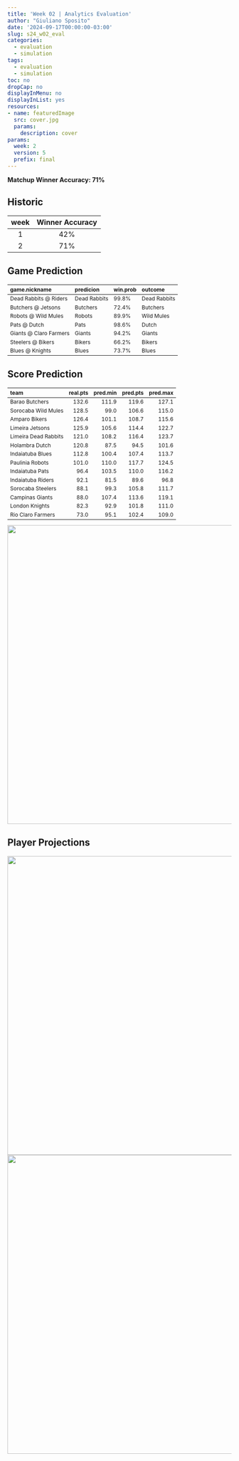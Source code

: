 ```yaml
---
title: 'Week 02 | Analytics Evaluation'
author: "Giuliano Sposito"
date: '2024-09-17T00:00:00-03:00'
slug: s24_w02_eval
categories:
  - evaluation
  - simulation
tags:
  - evaluation
  - simulation
toc: no
dropCap: no
displayInMenu: no
displayInList: yes
resources:
- name: featuredImage
  src: cover.jpg
  params:
    description: cover
params:
  week: 2
  version: 5
  prefix: final
---
```

<script src="{{< blogdown/postref >}}index_files/kePrint/kePrint.js"></script>
<link href="{{< blogdown/postref >}}index_files/lightable/lightable.css" rel="stylesheet" />
<script src="{{< blogdown/postref >}}index_files/kePrint/kePrint.js"></script>
<link href="{{< blogdown/postref >}}index_files/lightable/lightable.css" rel="stylesheet" />

**Matchup Winner Accuracy: 71%**

<!--more-->

## Historic

| week | Winner Accuracy |
|:----:|:---------------:|
| 1    |       42%       |
| 2    |       71%       |






## Game Prediction

<table class="table" style="font-size: 12px; margin-left: auto; margin-right: auto;">
 <thead>
  <tr>
   <th style="text-align:left;"> game.nickname </th>
   <th style="text-align:left;"> predicion </th>
   <th style="text-align:left;"> win.prob </th>
   <th style="text-align:left;"> outcome </th>
  </tr>
 </thead>
<tbody>
  <tr>
   <td style="text-align:left;"> Dead Rabbits @ Riders </td>
   <td style="text-align:left;"> Dead Rabbits </td>
   <td style="text-align:left;"> 99.8% </td>
   <td style="text-align:left;"> Dead Rabbits </td>
  </tr>
  <tr>
   <td style="text-align:left;"> Butchers @ Jetsons </td>
   <td style="text-align:left;"> Butchers </td>
   <td style="text-align:left;"> 72.4% </td>
   <td style="text-align:left;"> Butchers </td>
  </tr>
  <tr>
   <td style="text-align:left;"> Robots @ Wild Mules </td>
   <td style="text-align:left;"> Robots </td>
   <td style="text-align:left;"> 89.9% </td>
   <td style="text-align:left;"> Wild Mules </td>
  </tr>
  <tr>
   <td style="text-align:left;"> Pats @ Dutch </td>
   <td style="text-align:left;"> Pats </td>
   <td style="text-align:left;"> 98.6% </td>
   <td style="text-align:left;"> Dutch </td>
  </tr>
  <tr>
   <td style="text-align:left;"> Giants @ Claro Farmers </td>
   <td style="text-align:left;"> Giants </td>
   <td style="text-align:left;"> 94.2% </td>
   <td style="text-align:left;"> Giants </td>
  </tr>
  <tr>
   <td style="text-align:left;"> Steelers @ Bikers </td>
   <td style="text-align:left;"> Bikers </td>
   <td style="text-align:left;"> 66.2% </td>
   <td style="text-align:left;"> Bikers </td>
  </tr>
  <tr>
   <td style="text-align:left;"> Blues @ Knights </td>
   <td style="text-align:left;"> Blues </td>
   <td style="text-align:left;"> 73.7% </td>
   <td style="text-align:left;"> Blues </td>
  </tr>
</tbody>
</table>


## Score Prediction

<table class="table" style="font-size: 12px; margin-left: auto; margin-right: auto;">
 <thead>
  <tr>
   <th style="text-align:left;"> team </th>
   <th style="text-align:right;"> real.pts </th>
   <th style="text-align:right;"> pred.min </th>
   <th style="text-align:right;"> pred.pts </th>
   <th style="text-align:right;"> pred.max </th>
  </tr>
 </thead>
<tbody>
  <tr>
   <td style="text-align:left;"> Barao Butchers </td>
   <td style="text-align:right;"> 132.6 </td>
   <td style="text-align:right;"> 111.9 </td>
   <td style="text-align:right;"> 119.6 </td>
   <td style="text-align:right;"> 127.1 </td>
  </tr>
  <tr>
   <td style="text-align:left;"> Sorocaba Wild Mules </td>
   <td style="text-align:right;"> 128.5 </td>
   <td style="text-align:right;"> 99.0 </td>
   <td style="text-align:right;"> 106.6 </td>
   <td style="text-align:right;"> 115.0 </td>
  </tr>
  <tr>
   <td style="text-align:left;"> Amparo Bikers </td>
   <td style="text-align:right;"> 126.4 </td>
   <td style="text-align:right;"> 101.1 </td>
   <td style="text-align:right;"> 108.7 </td>
   <td style="text-align:right;"> 115.6 </td>
  </tr>
  <tr>
   <td style="text-align:left;"> Limeira Jetsons </td>
   <td style="text-align:right;"> 125.9 </td>
   <td style="text-align:right;"> 105.6 </td>
   <td style="text-align:right;"> 114.4 </td>
   <td style="text-align:right;"> 122.7 </td>
  </tr>
  <tr>
   <td style="text-align:left;"> Limeira Dead Rabbits </td>
   <td style="text-align:right;"> 121.0 </td>
   <td style="text-align:right;"> 108.2 </td>
   <td style="text-align:right;"> 116.4 </td>
   <td style="text-align:right;"> 123.7 </td>
  </tr>
  <tr>
   <td style="text-align:left;"> Holambra Dutch </td>
   <td style="text-align:right;"> 120.8 </td>
   <td style="text-align:right;"> 87.5 </td>
   <td style="text-align:right;"> 94.5 </td>
   <td style="text-align:right;"> 101.6 </td>
  </tr>
  <tr>
   <td style="text-align:left;"> Indaiatuba Blues </td>
   <td style="text-align:right;"> 112.8 </td>
   <td style="text-align:right;"> 100.4 </td>
   <td style="text-align:right;"> 107.4 </td>
   <td style="text-align:right;"> 113.7 </td>
  </tr>
  <tr>
   <td style="text-align:left;"> Paulinia Robots </td>
   <td style="text-align:right;"> 101.0 </td>
   <td style="text-align:right;"> 110.0 </td>
   <td style="text-align:right;"> 117.7 </td>
   <td style="text-align:right;"> 124.5 </td>
  </tr>
  <tr>
   <td style="text-align:left;"> Indaiatuba Pats </td>
   <td style="text-align:right;"> 96.4 </td>
   <td style="text-align:right;"> 103.5 </td>
   <td style="text-align:right;"> 110.0 </td>
   <td style="text-align:right;"> 116.2 </td>
  </tr>
  <tr>
   <td style="text-align:left;"> Indaiatuba Riders </td>
   <td style="text-align:right;"> 92.1 </td>
   <td style="text-align:right;"> 81.5 </td>
   <td style="text-align:right;"> 89.6 </td>
   <td style="text-align:right;"> 96.8 </td>
  </tr>
  <tr>
   <td style="text-align:left;"> Sorocaba Steelers </td>
   <td style="text-align:right;"> 88.1 </td>
   <td style="text-align:right;"> 99.3 </td>
   <td style="text-align:right;"> 105.8 </td>
   <td style="text-align:right;"> 111.7 </td>
  </tr>
  <tr>
   <td style="text-align:left;"> Campinas Giants </td>
   <td style="text-align:right;"> 88.0 </td>
   <td style="text-align:right;"> 107.4 </td>
   <td style="text-align:right;"> 113.6 </td>
   <td style="text-align:right;"> 119.1 </td>
  </tr>
  <tr>
   <td style="text-align:left;"> London Knights </td>
   <td style="text-align:right;"> 82.3 </td>
   <td style="text-align:right;"> 92.9 </td>
   <td style="text-align:right;"> 101.8 </td>
   <td style="text-align:right;"> 111.0 </td>
  </tr>
  <tr>
   <td style="text-align:left;"> Rio Claro Farmers </td>
   <td style="text-align:right;"> 73.0 </td>
   <td style="text-align:right;"> 95.1 </td>
   <td style="text-align:right;"> 102.4 </td>
   <td style="text-align:right;"> 109.0 </td>
  </tr>
</tbody>
</table>


<img src="{{< blogdown/postref >}}index_files/figure-html/scoreChart-1.png" width="672" />

## Player Projections

<img src="{{< blogdown/postref >}}index_files/figure-html/pointsProj-1.png" width="672" />

<img src="{{< blogdown/postref >}}index_files/figure-html/projErrors-1.png" width="672" />

